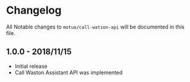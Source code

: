 # Changelog

All Notable changes to `motuo/call-watson-api` will be documented in this file.

## 1.0.0 - 2018/11/15

- Initial release
- Call Waston Assistant API was implemented